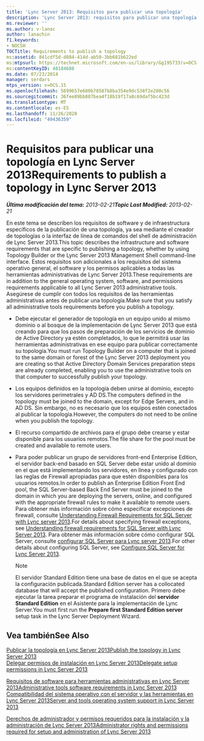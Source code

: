 ```yaml
---
title: 'Lync Server 2013: Requisitos para publicar una topología'
description: 'Lync Server 2013: requisitos para publicar una topología.'
ms.reviewer: ''
ms.author: v-lanac
author: lanachin
f1.keywords:
- NOCSH
TOCTitle: Requirements to publish a topology
ms:assetid: 841cdf5d-d884-414d-ab50-3bb681b622ed
ms:mtpsurl: https://technet.microsoft.com/en-us/library/Gg195733(v=OCS.15)
ms:contentKeyID: 48184688
ms.date: 07/23/2014
manager: serdars
mtps_version: v=OCS.15
ms.openlocfilehash: 5699657e680b78587b8ba354e9dc538f2e280c56
ms.sourcegitcommit: 36fee89bb887bea4f18b19f17a8c69daf5bc423d
ms.translationtype: MT
ms.contentlocale: es-ES
ms.lasthandoff: 11/26/2020
ms.locfileid: "49436359"
---
```

# <a name="requirements-to-publish-a-topology-in-lync-server-2013"></a><span data-ttu-id="5f9ff-103">Requisitos para publicar una topología en Lync Server 2013</span><span class="sxs-lookup"><span data-stu-id="5f9ff-103">Requirements to publish a topology in Lync Server 2013</span></span>

<div data-xmlns="http://www.w3.org/1999/xhtml">

<div class="topic" data-xmlns="http://www.w3.org/1999/xhtml" data-msxsl="urn:schemas-microsoft-com:xslt" data-cs="https://msdn.microsoft.com/">

<div data-asp="https://msdn2.microsoft.com/asp">



</div>

<div id="mainSection">

<div id="mainBody"><span data-ttu-id="5f9ff-104">

<span> </span></span><span class="sxs-lookup"><span data-stu-id="5f9ff-104">

<span> </span></span></span>

<span data-ttu-id="5f9ff-105">_**Última modificación del tema:** 2013-02-21_</span><span class="sxs-lookup"><span data-stu-id="5f9ff-105">_**Topic Last Modified:** 2013-02-21_</span></span>

<span data-ttu-id="5f9ff-106">En este tema se describen los requisitos de software y de infraestructura específicos de la publicación de una topología, ya sea mediante el creador de topologías o la interfaz de línea de comandos del shell de administración de Lync Server 2013.</span><span class="sxs-lookup"><span data-stu-id="5f9ff-106">This topic describes the infrastructure and software requirements that are specific to publishing a topology, whether by using Topology Builder or the Lync Server 2013 Management Shell command-line interface.</span></span> <span data-ttu-id="5f9ff-107">Estos requisitos son adicionales a los requisitos del sistema operativo general, el software y los permisos aplicables a todas las herramientas administrativas de Lync Server 2013.</span><span class="sxs-lookup"><span data-stu-id="5f9ff-107">These requirements are in addition to the general operating system, software, and permissions requirements applicable to all Lync Server 2013 administrative tools.</span></span> <span data-ttu-id="5f9ff-108">Asegúrese de cumplir con todos los requisitos de las herramientas administrativas antes de publicar una topología.</span><span class="sxs-lookup"><span data-stu-id="5f9ff-108">Make sure that you satisfy all administrative tools requirements before you publish a topology.</span></span>

  - <span data-ttu-id="5f9ff-109">Debe ejecutar el generador de topología en un equipo unido al mismo dominio o al bosque de la implementación de Lync Server 2013 que está creando para que los pasos de preparación de los servicios de dominio de Active Directory ya estén completados, lo que le permitirá usar las herramientas administrativas en ese equipo para publicar correctamente su topología.</span><span class="sxs-lookup"><span data-stu-id="5f9ff-109">You must run Topology Builder on a computer that is joined to the same domain or forest of the Lync Server 2013 deployment you are creating so that Active Directory Domain Services preparation steps are already completed, enabling you to use the administrative tools on that computer to successfully publish your topology.</span></span>

  - <span data-ttu-id="5f9ff-110">Los equipos definidos en la topología deben unirse al dominio, excepto los servidores perimetrales y AD DS.</span><span class="sxs-lookup"><span data-stu-id="5f9ff-110">The computers defined in the topology must be joined to the domain, except for Edge Servers, and in AD DS.</span></span> <span data-ttu-id="5f9ff-111">Sin embargo, no es necesario que los equipos estén conectados al publicar la topología.</span><span class="sxs-lookup"><span data-stu-id="5f9ff-111">However, the computers do not need to be online when you publish the topology.</span></span>

  - <span data-ttu-id="5f9ff-112">El recurso compartido de archivos para el grupo debe crearse y estar disponible para los usuarios remotos.</span><span class="sxs-lookup"><span data-stu-id="5f9ff-112">The file share for the pool must be created and available to remote users.</span></span>

  - <span data-ttu-id="5f9ff-113">Para poder publicar un grupo de servidores front-end Enterprise Edition, el servidor back-end basado en SQL Server debe estar unido al dominio en el que está implementando los servidores, en línea y configurado con las reglas de Firewall apropiadas para que estén disponibles para los usuarios remotos.</span><span class="sxs-lookup"><span data-stu-id="5f9ff-113">In order to publish an Enterprise Edition Front End pool, the SQL Server-based Back End Server must be joined to the domain in which you are deploying the servers, online, and configured with the appropriate firewall rules to make it available to remote users.</span></span> <span data-ttu-id="5f9ff-114">Para obtener más información sobre cómo especificar excepciones de firewall, consulte [Understanding Firewall Requirements for SQL Server with Lync server 2013](lync-server-2013-understanding-firewall-requirements-for-sql-server.md).</span><span class="sxs-lookup"><span data-stu-id="5f9ff-114">For details about specifying firewall exceptions, see [Understanding firewall requirements for SQL Server with Lync Server 2013](lync-server-2013-understanding-firewall-requirements-for-sql-server.md).</span></span> <span data-ttu-id="5f9ff-115">Para obtener más información sobre cómo configurar SQL Server, consulte [configurar SQL Server para Lync server 2013](lync-server-2013-configure-sql-server-for-lync-server.md).</span><span class="sxs-lookup"><span data-stu-id="5f9ff-115">For other details about configuring SQL Server, see [Configure SQL Server for Lync Server 2013](lync-server-2013-configure-sql-server-for-lync-server.md).</span></span>
    
    <div>
    

    > [!NOTE]  
    > <span data-ttu-id="5f9ff-116">El servidor Standard Edition tiene una base de datos en el que se acepta la configuración publicada.</span><span class="sxs-lookup"><span data-stu-id="5f9ff-116">Standard Edition server has a collocated database that will accept the published configuration.</span></span> <span data-ttu-id="5f9ff-117">Primero debe ejecutar la tarea preparar el programa de instalación del <STRONG>servidor Standard Edition</STRONG> en el Asistente para la implementación de Lync Server.</span><span class="sxs-lookup"><span data-stu-id="5f9ff-117">You must first run the <STRONG>Prepare first Standard Edition server</STRONG> setup task in the Lync Server Deployment Wizard.</span></span>

    
    </div>

<div>

## <a name="see-also"></a><span data-ttu-id="5f9ff-118">Vea también</span><span class="sxs-lookup"><span data-stu-id="5f9ff-118">See Also</span></span>


[<span data-ttu-id="5f9ff-119">Publicar la topología en Lync Server 2013</span><span class="sxs-lookup"><span data-stu-id="5f9ff-119">Publish the topology in Lync Server 2013</span></span>](lync-server-2013-publish-the-topology.md)  
[<span data-ttu-id="5f9ff-120">Delegar permisos de instalación en Lync Server 2013</span><span class="sxs-lookup"><span data-stu-id="5f9ff-120">Delegate setup permissions in Lync Server 2013</span></span>](lync-server-2013-delegate-setup-permissions.md)  


[<span data-ttu-id="5f9ff-121">Requisitos de software para herramientas administrativas en Lync Server 2013</span><span class="sxs-lookup"><span data-stu-id="5f9ff-121">Administrative tools software requirements in Lync Server 2013</span></span>](lync-server-2013-administrative-tools-software-requirements.md)  
[<span data-ttu-id="5f9ff-122">Compatibilidad del sistema operativo con el servidor y las herramientas en Lync Server 2013</span><span class="sxs-lookup"><span data-stu-id="5f9ff-122">Server and tools operating system support in Lync Server 2013</span></span>](lync-server-2013-server-and-tools-operating-system-support.md)  


[<span data-ttu-id="5f9ff-123">Derechos de administrador y permisos requeridos para la instalación y la administración de Lync Server 2013</span><span class="sxs-lookup"><span data-stu-id="5f9ff-123">Administrator rights and permissions required for setup and administration of Lync Server 2013</span></span>](lync-server-2013-administrator-rights-and-permissions-required-for-setup-and-administration.md)  
  

<span data-ttu-id="5f9ff-124"></div>

</div>

<span> </span>

</div>

</div>

</span><span class="sxs-lookup"><span data-stu-id="5f9ff-124"></div>

</div>

<span> </span>

</div>

</div>

</span></span></div>

